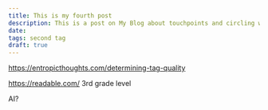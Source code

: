```yaml
---
title: This is my fourth post
description: This is a post on My Blog about touchpoints and circling wagons.
date: 
tags: second tag
draft: true
---
```


https://entropicthoughts.com/determining-tag-quality

https://readable.com/ 3rd grade level

AI?
